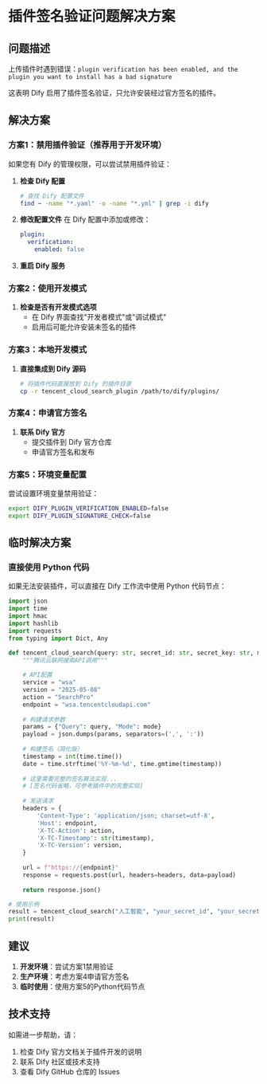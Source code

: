 # 插件签名验证问题解决方案

## 问题描述
上传插件时遇到错误：`plugin verification has been enabled, and the plugin you want to install has a bad signature`

这表明 Dify 启用了插件签名验证，只允许安装经过官方签名的插件。

## 解决方案

### 方案1：禁用插件验证（推荐用于开发环境）

如果您有 Dify 的管理权限，可以尝试禁用插件验证：

1. **检查 Dify 配置**
   ```bash
   # 查找 Dify 配置文件
   find ~ -name "*.yaml" -o -name "*.yml" | grep -i dify
   ```

2. **修改配置文件**
   在 Dify 配置中添加或修改：
   ```yaml
   plugin:
     verification:
       enabled: false
   ```

3. **重启 Dify 服务**

### 方案2：使用开发模式

1. **检查是否有开发模式选项**
   - 在 Dify 界面查找"开发者模式"或"调试模式"
   - 启用后可能允许安装未签名的插件

### 方案3：本地开发模式

1. **直接集成到 Dify 源码**
   ```bash
   # 将插件代码直接放到 Dify 的插件目录
   cp -r tencent_cloud_search_plugin /path/to/dify/plugins/
   ```

### 方案4：申请官方签名

1. **联系 Dify 官方**
   - 提交插件到 Dify 官方仓库
   - 申请官方签名和发布

### 方案5：环境变量配置

尝试设置环境变量禁用验证：
```bash
export DIFY_PLUGIN_VERIFICATION_ENABLED=false
export DIFY_PLUGIN_SIGNATURE_CHECK=false
```

## 临时解决方案

### 直接使用 Python 代码

如果无法安装插件，可以直接在 Dify 工作流中使用 Python 代码节点：

```python
import json
import time
import hmac
import hashlib
import requests
from typing import Dict, Any

def tencent_cloud_search(query: str, secret_id: str, secret_key: str, mode: int = 0):
    """腾讯云联网搜索API调用"""
    
    # API配置
    service = "wsa"
    version = "2025-05-08"
    action = "SearchPro"
    endpoint = "wsa.tencentcloudapi.com"
    
    # 构建请求参数
    params = {"Query": query, "Mode": mode}
    payload = json.dumps(params, separators=(',', ':'))
    
    # 构建签名（简化版）
    timestamp = int(time.time())
    date = time.strftime('%Y-%m-%d', time.gmtime(timestamp))
    
    # 这里需要完整的签名算法实现...
    # [签名代码省略，可参考插件中的完整实现]
    
    # 发送请求
    headers = {
        'Content-Type': 'application/json; charset=utf-8',
        'Host': endpoint,
        'X-TC-Action': action,
        'X-TC-Timestamp': str(timestamp),
        'X-TC-Version': version,
    }
    
    url = f"https://{endpoint}"
    response = requests.post(url, headers=headers, data=payload)
    
    return response.json()

# 使用示例
result = tencent_cloud_search("人工智能", "your_secret_id", "your_secret_key")
print(result)
```

## 建议

1. **开发环境**：尝试方案1禁用验证
2. **生产环境**：考虑方案4申请官方签名
3. **临时使用**：使用方案5的Python代码节点

## 技术支持

如需进一步帮助，请：
1. 检查 Dify 官方文档关于插件开发的说明
2. 联系 Dify 社区或技术支持
3. 查看 Dify GitHub 仓库的 Issues